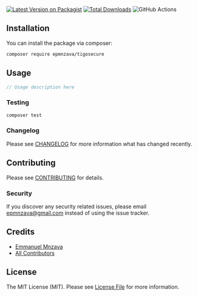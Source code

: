 [![Latest Version on Packagist](https://img.shields.io/packagist/v/epmnzava/tigosecure.svg?style=flat-square)](https://packagist.org/packages/epmnzava/tigopesa)
[![Total Downloads](https://img.shields.io/packagist/dt/epmnzava/tigopesa.svg?style=flat-square)](https://packagist.org/packages/epmnzava/tigopesa)
![GitHub Actions](https://github.com/epmnzava/tigopesa/actions/workflows/main.yml/badge.svg)

## Installation

You can install the package via composer:

```bash
composer require epmnzava/tigosecure
```

## Usage

```php
// Usage description here
```

### Testing

```bash
composer test
```

### Changelog

Please see [CHANGELOG](CHANGELOG.md) for more information what has changed recently.

## Contributing

Please see [CONTRIBUTING](CONTRIBUTING.md) for details.

### Security

If you discover any security related issues, please email epmnzava@gmail.com instead of using the issue tracker.

## Credits

- [Emmanuel Mnzava](https://github.com/epmnzava)
- [All Contributors](../../contributors)

## License

The MIT License (MIT). Please see [License File](LICENSE.md) for more information.
